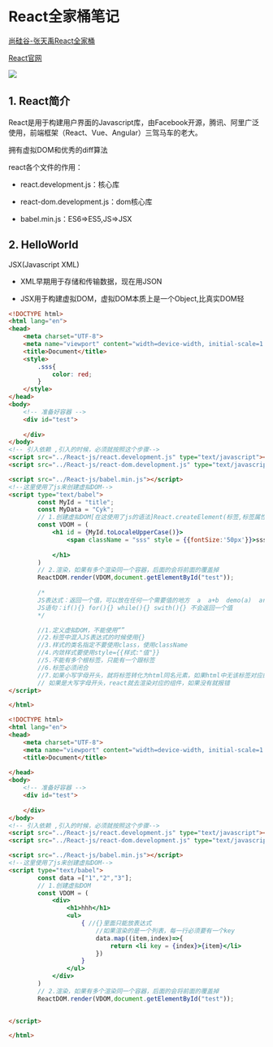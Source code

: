 # React全家桶笔记

[尚硅谷-张天禹React全家桶](https://www.bilibili.com/video/BV1wy4y1D7JT)

[React官网](https://zh-hans.react.dev/learn)

![](https://pluspng.com/img-png/react-logo-png-react-js-logo-history-design-history-and-evolution-5500x3094.png)

## 1. React简介

React是用于构建用户界面的Javascript库，由Facebook开源，腾讯、阿里广泛使用，前端框架（React、Vue、Angular）三驾马车的老大。

拥有虚拟DOM和优秀的diff算法



react各个文件的作用：

- react.development.js：核心库
- react-dom.development.js：dom核心库

- babel.min.js：ES6=>ES5,JS=>JSX

## 2. HelloWorld

JSX(Javascript XML)

- XML早期用于存储和传输数据，现在用JSON

- JSX用于构建虚拟DOM，虚拟DOM本质上是一个Object,比真实DOM轻

```html
<!DOCTYPE html>
<html lang="en">
<head>
    <meta charset="UTF-8">
    <meta name="viewport" content="width=device-width, initial-scale=1.0">
    <title>Document</title>
    <style>
        .sss{
            color: red;
        }
    </style>
</head>
<body>
    <!-- 准备好容器 -->
    <div id="test">
        
    </div>
</body>
<!-- 引入依赖 ,引入的时候，必须就按照这个步骤-->
<script src="../React-js/react.development.js" type="text/javascript"></script>
<script src="../React-js/react-dom.development.js" type="text/javascript"></script>

<script src="../React-js/babel.min.js"></script>
<!--这里使用了js来创建虚拟DOM-->
<script type="text/babel">
        const MyId = "title";
        const MyData = "Cyk";
        // 1.创建虚拟DOM[在这使用了js的语法]React.createElement(标签,标签属性,内容)
        const VDOM = (
            <h1 id = {MyId.toLocaleUpperCase()}>
                <span className = "sss" style = {{fontSize:'50px'}}>sss</span>   
                
            </h1>
        )
        // 2.渲染，如果有多个渲染同一个容器，后面的会将前面的覆盖掉
        ReactDOM.render(VDOM,document.getElementById("test"));
        
        /*
        JS表达式：返回一个值，可以放在任何一个需要值的地方  a  a+b  demo(a)  arr.map() function text(){}
        JS语句：if(){} for(){} while(){} swith(){} 不会返回一个值
        */

        //1.定义虚拟DOM，不能使用“”
        //2.标签中混入JS表达式的时候使用{}
        //3.样式的类名指定不要使用class，使用className
        //4.内敛样式要使用style={{样式:"值"}}
        //5.不能有多个根标签，只能有一个跟标签
        //6.标签必须闭合
        //7.如果小写字母开头，就将标签转化为html同名元素，如果html中无该标签对应的元素，就报错
        // 如果是大写字母开头，react就去渲染对应的组件，如果没有就报错
</script>

</html>
```

```html
<!DOCTYPE html>
<html lang="en">
<head>
    <meta charset="UTF-8">
    <meta name="viewport" content="width=device-width, initial-scale=1.0">
    <title>Document</title>
    
</head>
<body>
    <!-- 准备好容器 -->
    <div id="test">
        
    </div>
</body>
<!-- 引入依赖 ,引入的时候，必须就按照这个步骤-->
<script src="../React-js/react.development.js" type="text/javascript"></script>
<script src="../React-js/react-dom.development.js" type="text/javascript"></script>

<script src="../React-js/babel.min.js"></script>
<!--这里使用了js来创建虚拟DOM-->
<script type="text/babel">
        const data =["1","2","3"];
        // 1.创建虚拟DOM
        const VDOM = (
            <div>
                <h1>hhh</h1>
                <ul>
                    { //{}里面只能放表达式
                        //如果渲染的是一个列表，每一行必须要有一个key
                        data.map((item,index)=>{
                            return <li key = {index}>{item}</li>
                        })
                    }
                </ul>    
            </div>
        )
        // 2.渲染，如果有多个渲染同一个容器，后面的会将前面的覆盖掉
        ReactDOM.render(VDOM,document.getElementById("test"));
        

</script>

</html>
```

